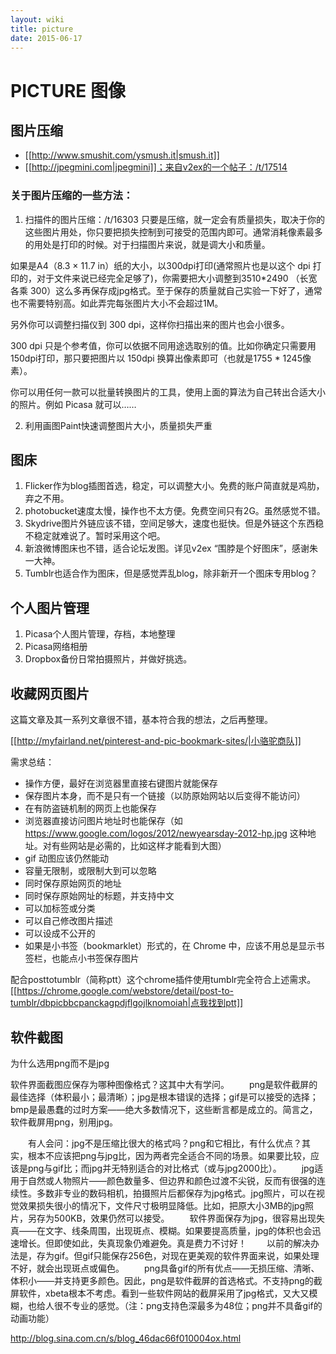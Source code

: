 ```yaml
---
layout: wiki
title: picture
date: 2015-06-17
---
```


# PICTURE 图像

## 图片压缩

- [[http://www.smushit.com/ysmush.it|smush.it]]
- [[http://jpegmini.com|jpegmini]]；来自v2ex的一个帖子：/t/17514

### 关于图片压缩的一些方法：
1. 扫描件的图片压缩：/t/16303
只要是压缩，就一定会有质量损失，取决于你的这些图片用处，你只要把损失控制到可接受的范围内即可。通常消耗像素最多的用处是打印的时候。对于扫描图片来说，就是调大小和质量。

如果是A4（8.3 × 11.7 in）纸的大小，以300dpi打印(通常照片也是以这个 dpi 打印的，对于文件来说已经完全足够了)，你需要把大小调整到3510\*2490 （长宽各乘 300）这么多再保存成jpg格式。至于保存的质量就自己实验一下好了，通常也不需要特别高。如此弄完每张图片大小不会超过1M。

另外你可以调整扫描仪到 300 dpi，这样你扫描出来的图片也会小很多。

300 dpi 只是个参考值，你可以依据不同用途选取别的值。比如你确定只需要用150dpi打印，那只要把图片以 150dpi 换算出像素即可（也就是1755 * 1245像素）。

你可以用任何一款可以批量转换图片的工具，使用上面的算法为自己转出合适大小的照片。例如 Picasa 就可以……

2. 利用画图Paint快速调整图片大小，质量损失严重

## 图床
1. Flicker作为blog插图首选，稳定，可以调整大小。免费的账户简直就是鸡肋，弃之不用。
2. photobucket速度太慢，操作也不太方便。免费空间只有2G。虽然感觉不错。
3. Skydrive图片外链应该不错，空间足够大，速度也挺快。但是外链这个东西稳不稳定就难说了。暂时采用这个吧。
4. 新浪微博图床也不错，适合论坛发图。详见v2ex “围脖是个好图床”，感谢朱一大神。
5. Tumblr也适合作为图床，但是感觉弄乱blog，除非新开一个图床专用blog？

## 个人图片管理
1. Picasa个人图片管理，存档，本地整理
2. Picasa网络相册
3. Dropbox备份日常拍摄照片，并做好挑选。


## 收藏网页图片
这篇文章及其一系列文章很不错，基本符合我的想法，之后再整理。

[[http://myfairland.net/pinterest-and-pic-bookmark-sites/|小骆驼商队]]

需求总结：
- 操作方便，最好在浏览器里直接右键图片就能保存
- 保存图片本身，而不是只有一个链接（以防原始网站以后变得不能访问）
- 在有防盗链机制的网页上也能保存
- 浏览器直接访问图片地址时也能保存（如 https://www.google.com/logos/2012/newyearsday-2012-hp.jpg 这种地址。对有些网站是必需的，比如这样才能看到大图）
- gif 动图应该仍然能动
- 容量无限制，或限制大到可以忽略
- 同时保存原始网页的地址
- 同时保存原始网址的标题，并支持中文
- 可以加标签或分类
- 可以自己修改图片描述
- 可以设成不公开的
- 如果是小书签（bookmarklet）形式的，在 Chrome 中，应该不用总是显示书签栏，也能点小书签保存图片

配合posttotumblr（简称ptt）这个chrome插件使用tumblr完全符合上述需求。[[https://chrome.google.com/webstore/detail/post-to-tumblr/dbpicbbcpanckagpdjflgojlknomoiah|点我找到ptt]]

## 软件截图

为什么选用png而不是jpg

软件界面截图应保存为哪种图像格式？这其中大有学问。
　　png是软件截屏的最佳选择（体积最小；最清晰）；jpg是根本错误的选择；gif是可以接受的选择；bmp是最愚蠢的过时方案——绝大多数情况下，这些断言都是成立的。简言之，软件截屏用png，别用jpg。

　　有人会问：jpg不是压缩比很大的格式吗？png和它相比，有什么优点？其实，根本不应该把png与jpg比，因为两者完全适合不同的场景。如果要比较，应该是png与gif比；而jpg并无特别适合的对比格式（或与jpg2000比）。
　　jpg适用于自然或人物照片——颜色数量多、但边界和颜色过渡不尖锐，反而有很强的连续性。多数非专业的数码相机，拍摄照片后都保存为jpg格式。jpg照片，可以在视觉效果损失很小的情况下，文件尺寸极明显降低。比如，把原大小3MB的jpg照片，另存为500KB，效果仍然可以接受。
　　软件界面保存为jpg，很容易出现失真——在文字、线条周围，出现斑点、模糊。如果要提高质量，jpg的体积也会迅速增长。但即使如此，失真现象仍难避免。真是费力不讨好！
　　以前的解决办法是，存为gif。但gif只能保存256色，对现在更美观的软件界面来说，如果处理不好，就会出现斑点或偏色。
　　png具备gif的所有优点——无损压缩、清晰、体积小——并支持更多颜色。因此，png是软件截屏的首选格式。不支持png的截屏软件，xbeta根本不考虑。看到一些软件网站的截屏采用了jpg格式，又大又模糊，也给人很不专业的感觉。（注：png支持色深最多为48位；png并不具备gif的动画功能）


http://blog.sina.com.cn/s/blog_46dac66f010004ox.html
